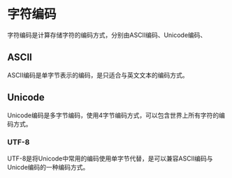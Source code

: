 # 字符编码

字符编码是计算存储字符的编码方式，分别由ASCII编码、Unicode编码、

## ASCII

ASCII编码是单字节表示的编码，是只适合与英文文本的编码方式。

## Unicode

Unicode编码是多字节编码，使用4字节编码方式，可以包含世界上所有字符的编码方式。

### UTF-8

UTF-8是将Unicode中常用的编码使用单字节代替，是可以兼容ASCII编码与Unicde编码的一种编码方式。